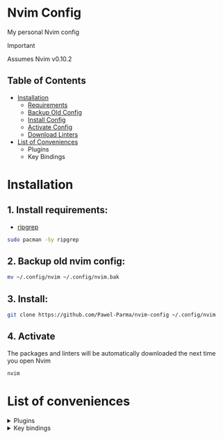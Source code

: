 # Nvim Config
My personal Nvim config

> [!important] 
> Assumes Nvim v0.10.2

## Table of Contents
- [Installation](#installation)
  - [Requirements](#1-install-requirements)
  - [Backup Old Config](#2-backup-old-nvim-config)
  - [Install Config](#3-install)
  - [Activate Config](#4-activate)
  - [Download Linters](#5-download-linters)
- [List of Conveniences](#list-of-conveniences)
  - Plugins
  - Key Bindings

# Installation
## 1. Install requirements:
- [ripgrep](https://github.com/BurntSushi/ripgrep#Installation) 
```sh
sudo pacman -Sy ripgrep
```

## 2. Backup old nvim config:  
```sh
mv ~/.config/nvim ~/.config/nvim.bak
```

## 3. Install:
```sh
git clone https://github.com/Pawel-Parma/nvim-config ~/.config/nvim
```

## 4. Activate
The packages and linters will be automatically downloaded the next time you open Nvim
```sh
nvim
```

# List of conveniences
<details>
  <summary>Plugins</summary>
  
  - TODO

</details>

<details>
  <summary>Key bindings</summary>

  - TODO

</details>
